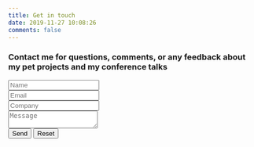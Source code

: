 ```yaml
---
title: Get in touch
date: 2019-11-27 10:08:26
comments: false
---
```

<link rel="stylesheet" type="text/css" href="/css/contact-form.css">

<form class="my-form" action="//formspree.io/michael.yarichuk@gmail.com" method="POST">
  <div class="container">
	<h3>Contact me for questions, comments, or any feedback about my pet projects and my conference talks</h3>
    <div class="grid grid-2">
		<input type="text" placeholder="Name" name="Name" required>  
	</div>
	<div class="grid grid-2">
		<input class="required" type="email" name="_replyto" placeholder="Email" required>  
	</div>
    <div class="grid grid-2">
		<input type="text" placeholder="Company" name="Company">
	</div>
	<textarea placeholder="Message" name="Message" required></textarea>
	<div class="grid grid-3">		
		<button class="btn-grid" type="submit">
			<span class="front">Send</span>
		</button>
		<button class="btn-grid" type="reset">
			<span class="front">Reset</span>
		</button>
	</div>
  </div>  
</form>